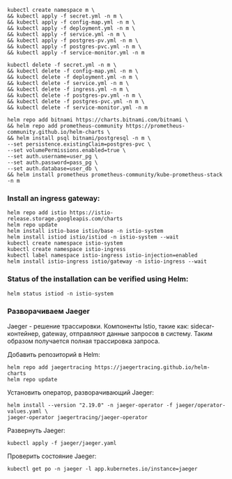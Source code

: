```shell script
kubectl create namespace m \
&& kubectl apply -f secret.yml -n m \
&& kubectl apply -f config-map.yml -n m \
&& kubectl apply -f deployment.yml -n m \
&& kubectl apply -f service.yml -n m \
&& kubectl apply -f postgres-pv.yml -n m \
&& kubectl apply -f postgres-pvc.yml -n m \
&& kubectl apply -f service-monitor.yml -n m

kubectl delete -f secret.yml -n m \
&& kubectl delete -f config-map.yml -n m \
&& kubectl delete -f deployment.yml -n m \
&& kubectl delete -f service.yml -n m \
&& kubectl delete -f ingress.yml -n m \
&& kubectl delete -f postgres-pv.yml -n m \
&& kubectl delete -f postgres-pvc.yml -n m \
&& kubectl delete -f service-monitor.yml -n m 

helm repo add bitnami https://charts.bitnami.com/bitnami \
&& helm repo add prometheus-community https://prometheus-community.github.io/helm-charts \
&& helm install psql bitnami/postgresql -n m \
--set persistence.existingClaim=postgres-pvc \
--set volumePermissions.enabled=true \
--set auth.username=user_pg \
--set auth.password=pass_pg \
--set auth.database=user_db \
&& helm install prometheus prometheus-community/kube-prometheus-stack -n m 

```
### Install an ingress gateway:
```shell script
helm repo add istio https://istio-release.storage.googleapis.com/charts
helm repo update 
helm install istio-base istio/base -n istio-system 
helm install istiod istio/istiod -n istio-system --wait
kubectl create namespace istio-system
kubectl create namespace istio-ingress
kubectl label namespace istio-ingress istio-injection=enabled
helm install istio-ingress istio/gateway -n istio-ingress --wait
```

### Status of the installation can be verified using Helm:
```shell script
helm status istiod -n istio-system
```
### Разворачиваем Jaeger

Jaeger - решение трассировки. Компоненты Istio, такие как: sidecar-контейнер, gateway, отправляют данные запросов в
систему. Таким образом получается полная трассировка запроса.

Добавить репозиторий в Helm:

```shell script
helm repo add jaegertracing https://jaegertracing.github.io/helm-charts
helm repo update
```
Установить оператор, разворачивающий Jaeger:

```shell script
helm install --version "2.19.0" -n jaeger-operator -f jaeger/operator-values.yaml \
jaeger-operator jaegertracing/jaeger-operator
``` 

Развернуть Jaeger:

```shell script
kubectl apply -f jaeger/jaeger.yaml
```

Проверить состояние Jaeger:

```shell script
kubectl get po -n jaeger -l app.kubernetes.io/instance=jaeger
```